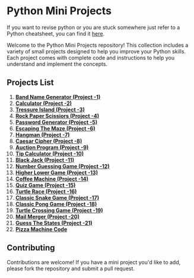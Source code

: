 # Python Mini Projects

If you want to revise python or you are stuck somewhere just refer to a Python cheatsheet, you can find it [here](https://github.com/Aaryacode19/Python-Cheatsheet).

Welcome to the Python Mini Projects repository! This collection includes a variety of small projects designed to help you improve your Python skills. Each project comes with complete code and instructions to help you understand and implement the concepts.


## Projects List

1. **[Band Name Generator (Project -1) ](https://github.com/Aaryacode19/Python-Mini-Projects/blob/main/band_name_generator.py)**
2. **[Calculator (Project -2) ](https://github.com/Aaryacode19/Python-Mini-Projects/blob/main/calculator.py)**
3. **[Tressure Island (Project -3) ]()**
4. **[Rock Paper Scissiors (Project -4) ](https://www.codedex.io/community/project-showcase/G21zBmTo8whyit89viUV)**
5. **[Password Generator (Project -5) ](https://github.com/Aaryacode19/Python-Mini-Projects/blob/main/password_generator.py)**
6. **[Escaping The Maze (Project -6) ](https://reeborg.ca/reeborg.html?lang=en&mode=python&menu=worlds%2Fmenus%2Freeborg_intro_en.json&name=Maze&url=worlds%2Ftutorial_en%2Fmaze1.json)**
7. **[Hangman (Project -7)](https://github.com/Aaryacode19/Hangman)**
8. **[Caesar Cipher (Project -8) ](https://github.com/Aaryacode19/caesar-cipher-message)**
9. **[Auction Program (Project -9) ](https://github.com/Aaryacode19/Python-Mini-Projects/blob/main/auction.py)**
10. **[Tip Calculator (Project -10) ](https://github.com/Aaryacode19/Python-Mini-Projects/blob/main/tip_calculator.py)**
11. **[Black Jack (Project -11) ]()**
12. **[Number Guessing Game (Project -12) ](https://github.com/Aaryacode19/Guess-the-number-game)**
13. **[Higher Lower Game (Project -13) ]()**
14. **[Coffee Machine (Project -14) ](https://github.com/Aaryacode19/coffee-machine-project)**
15. **[Quiz Game (Project -15) ](https://replit.com/@appbrewery/quiz-game-final)**
16. **[Turtle Race (Project -16) ](https://github.com/Aaryacode19/turtle-race)**
17. **[Classic Snake Game (Project -17) ](https://github.com/Aaryacode19/Classic-Snake-Game)**
18. **[Classic Pong Game (Project -18) ](https://github.com/Aaryacode19/Pong-Game)**
19. **[Turtle Crossing Game (Project -19) ](https://github.com/Aaryacode19/Turtle-crossing-game)**
20. **[Mail Merger (Project -20) ](https://github.com/Aaryacode19/Python-100-Projects/tree/873d9ad0ae9a55aef078753a7cc61157115c7a0b/Mail%20Merge%20Project)**
21. **[Guess The States (Project -21) ]()**
22. **[Pizza Machine Code](https://github.com/Aaryacode19/Python-Mini-Projects/blob/main/pizza_machine_code.py)**



## Contributing

Contributions are welcome! If you have a mini project you'd like to add, please fork the repository and submit a pull request.
